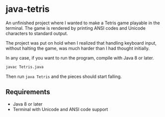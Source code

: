 # java-tetris
An unfinished project where I wanted to make a Tetris game playable in the
terminal. The game is rendered by printing ANSI codes and Unicode characters to
standard output.

The project was put on hold when I realized that handling keyboard input,
without halting the game, was much harder than I had thought initially.

In any case, if you want to run the program, compile with Java 8 or later.

```bash
javac Tetris.java
```
Then run `java Tetris` and the pieces should start falling.

## Requirements
* Java 8 or later
* Terminal with Unicode and ANSI code support
